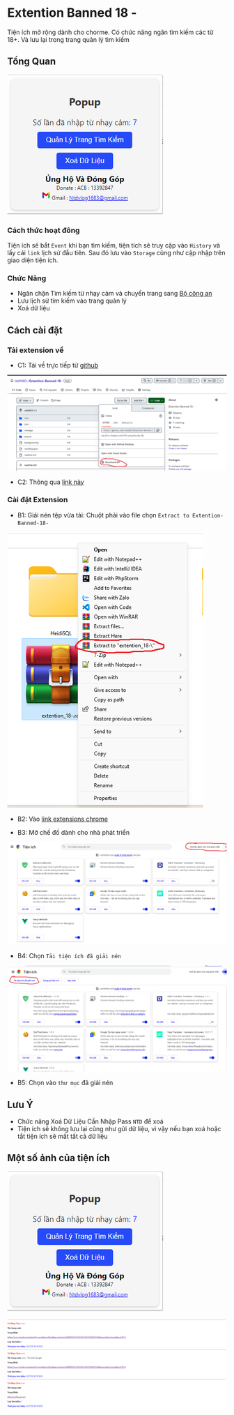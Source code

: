 # Extention Banned 18 -

Tiện ích mở rộng dành cho chorme. Có chức năng ngăn tìm kiếm các từ 18+. 
Và lưu lại trong trang quản lý tìm kiếm

## Tổng Quan

![](https://raw.githubusercontent.com/ntd1683/Extention-Banned-18-/main/image/5.png)

### Cách thức hoạt đông

Tiện ích sẽ bắt `Event` khi bạn tìm kiếm, tiện tích sẽ truy cập vào `History`
và lấy cái `link` lịch sử đầu tiên. Sau đó lưu vào `Storage` cũng như cập nhập trên giao diện tiện ích.

### Chức Năng

- Ngăn chặn Tìm kiếm từ nhạy cảm và chuyển trang sang [Bộ công an](https://bocongan.gov.vn/lien-he.html)
- Lưu lịch sử tìm kiếm vào trang quản lý
- Xoá dữ liệu

## Cách cài đặt

### Tải extension về
- C1: Tải về trực tiếp từ [github](https://github.com/ntd1683/Extention-Banned-18-/)

![1-C1](https://raw.githubusercontent.com/ntd1683/Extention-Banned-18-/main/image/1.png)

- C2: Thông qua [link này](https://github.com/ntd1683/Extention-Banned-18-/releases/tag/v1.0.0)

### Cài đặt Extension
- B1: Giải nén tệp vừa tải: Chuột phải vào file chọn `Extract to Extention-Banned-18-`

![2-B1](https://raw.githubusercontent.com/ntd1683/Extention-Banned-18-/main/image/2.png)

- B2: Vào [link extensions chrome](chrome://extensions/)

- B3: Mở chế đồ dành cho nhà phát triển

![2-B3](https://raw.githubusercontent.com/ntd1683/Extention-Banned-18-/main/image/3.png)

- B4: Chọn `Tải tiện ích đã giải nén`

![2-B4](https://raw.githubusercontent.com/ntd1683/Extention-Banned-18-/main/image/4.png)

- B5: Chọn vào `thư mục` đã giải nén

## Lưu Ý

- Chức năng Xoá Dữ Liệu Cần Nhập Pass `NTD` để xoá
- Tiện ích sẽ không lưu lại cũng như gửi dữ liệu, vì vậy nếu bạn xoá hoặc tắt tiện ích sẽ mất tất cả dữ liệu

## Một số ảnh của tiện ích

![](https://raw.githubusercontent.com/ntd1683/Extention-Banned-18-/main/image/5.png)

![](https://raw.githubusercontent.com/ntd1683/Extention-Banned-18-/main/image/6.png)